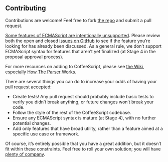 ## Contributing

Contributions are welcome! Feel free to fork [the repo](https://github.com/jashkenas/coffeescript) and submit a pull request.

[Some features of ECMAScript are intentionally unsupported](#unsupported). Please review both the open and closed [issues on GitHub](https://github.com/jashkenas/coffeescript/issues) to see if the feature you’re looking for has already been discussed. As a general rule, we don’t support ECMAScript syntax for features that aren’t yet finalized (at Stage 4 in the proposal approval process).

For more resources on adding to CoffeeScript, please see [the Wiki](https://github.com/jashkenas/coffeescript/wiki/%5BHowto%5D-Hacking-on-the-CoffeeScript-Compiler), especially [How The Parser Works](https://github.com/jashkenas/coffeescript/wiki/%5BHowTo%5D-How-parsing-works).

There are several things you can do to increase your odds of having your pull request accepted:

  * Create tests! Any pull request should probably include basic tests to verify you didn’t break anything, or future changes won’t break your code.
  * Follow the style of the rest of the CoffeeScript codebase.
  * Ensure any ECMAScript syntax is mature (at Stage 4), with no further potential changes.
  * Add only features that have broad utility, rather than a feature aimed at a specific use case or framework.

Of course, it’s entirely possible that you have a great addition, but it doesn’t fit within these constraints. Feel free to roll your own solution; you will have [plenty of company](https://github.com/jashkenas/coffeescript/wiki/In-The-Wild).
